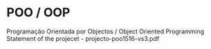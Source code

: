 # POO / OOP
Programação Orientada por Objectos / Object Oriented Programming
Statement of the projecet - projecto-poo1516-vs3.pdf
